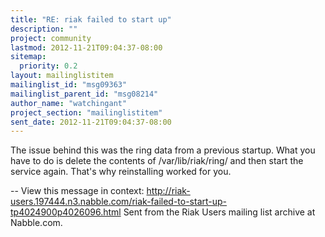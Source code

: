 ```yaml
---
title: "RE: riak failed to start up"
description: ""
project: community
lastmod: 2012-11-21T09:04:37-08:00
sitemap:
  priority: 0.2
layout: mailinglistitem
mailinglist_id: "msg09363"
mailinglist_parent_id: "msg08214"
author_name: "watchingant"
project_section: "mailinglistitem"
sent_date: 2012-11-21T09:04:37-08:00
---
```



The issue behind this was the ring data from a previous startup. What you
have to do is delete the contents of /var/lib/riak/ring/ and then start the
service again. That's why reinstalling worked for you.

--
View this message in context: 
http://riak-users.197444.n3.nabble.com/riak-failed-to-start-up-tp4024900p4026096.html
Sent from the Riak Users mailing list archive at Nabble.com.


